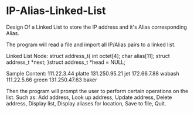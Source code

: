 # IP-Alias-Linked-List

Design Of a Linked List to store the IP address and it's Alias corresponding Alias.

The program will read a file and import all IP/Alias pairs to a linked list.

Linked List Node:	struct address_t{
                      int octet[4];
                      char alias[11];
                      struct address_t *next;
                  }struct address_t *head = NULL;


Sample Content: 111.22.3.44 platte
                131.250.95.21 jet
                172.66.7.88 wabash
                111.22.5.66 green
                131.250.47.63 baker

Then the program will prompt the user to perform certain operations on the list.
Such as: Add address,
         Look up address,
         Update address,
         Delete address,
         Display list,
         Display aliases for location,
         Save to file,
         Quit.
